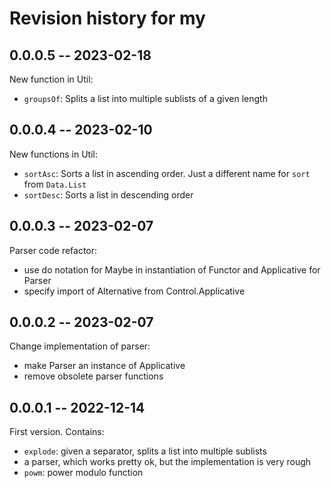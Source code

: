 # Revision history for my

## 0.0.0.5 -- 2023-02-18

New function in Util:

* `groupsOf`: Splits a list into multiple sublists of a given length

## 0.0.0.4 -- 2023-02-10

New functions in Util:

* `sortAsc`: Sorts a list in ascending order. Just a different name for `sort` from `Data.List`
* `sortDesc`: Sorts a list in descending order

## 0.0.0.3 -- 2023-02-07

Parser code refactor:

* use do notation for Maybe in instantiation of Functor and Applicative for Parser
* specify import of Alternative from Control.Applicative

## 0.0.0.2 -- 2023-02-07

Change implementation of parser:

* make Parser an instance of Applicative
* remove obsolete parser functions

## 0.0.0.1 -- 2022-12-14

First version. Contains:

* `explode`: given a separator, splits a list into multiple sublists
* a parser, which works pretty ok, but the implementation is very rough
* `powm`: power modulo function
